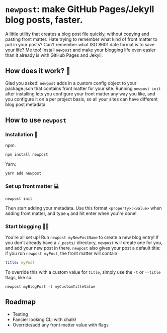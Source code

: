 # `newpost`: make GitHub Pages/Jekyll blog posts, faster.

A little utility that creates a blog post file quickly, without copying and pasting front matter. Hate trying to remember what kind of front matter to put in your posts? Can't remember what ISO 8601 date format is to save your life? Me too! Install `newpost` and make your blogging life even easier than it already is with GitHub Pages and Jekyll.

## How does it work? 👀

Glad you asked! `newpost` adds in a custom config object to your package.json that contains front matter for your site. Running `newpost init` after installing lets you configure your front matter any way you like, and you configure it on a per project basis, so all your sites can have different blog post metadata.

## How to use `newpost`

### Installation 🚀

npm:

```bash
npm install newpost
```

Yarn:

```shell
yarn add newpost
```

### Set up front matter 💻

```shell
newpost init
```

Then start adding your metadata. Use this format `<property>:<value>` when adding front matter, and type `q` and hit enter when you're done!

### Start blogging 🎉📝

You're all set up! Run `newpost myNewPostName` to create a new blog entry! If you don't already have a `/_posts/` directory, `newpost` will create one for you, and add your new post in there. `newpost` also gives your post a default title: if you run `newpost myPost`, the front matter will contain

```yaml
title: myPost
```

To override this with a custom value for `title`, simply use the `-t` or `--title` flags, like so:

```shell
newpost myBlogPost -t myCustomTitleValue
```

## Roadmap

-   Testing
-   Fancier looking CLI with chalk!
-   Override/add any front matter value with flags
